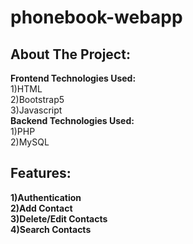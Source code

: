 # phonebook-webapp
<h2>About The Project: </h2>
<b>Frontend Technologies Used:</b>
<br>
1)HTML
<br>
2)Bootstrap5
<br>
3)Javascript
<br>
<b>Backend Technologies Used:</b>
<br>
1)PHP
<br>
2)MySQL
<h2>Features: </h2>
<b>
1)Authentication
<br>
2)Add Contact
<br>
3)Delete/Edit Contacts
<br>
4)Search Contacts
</b>
